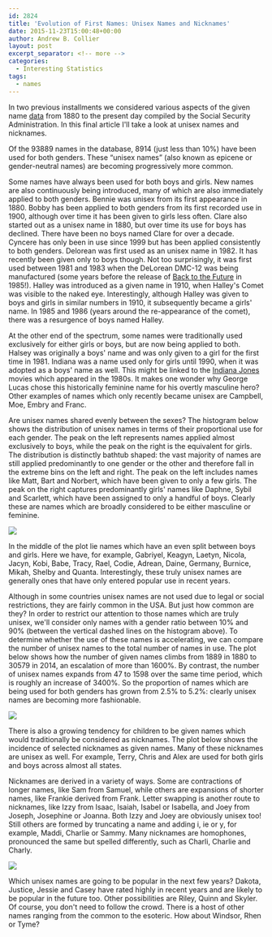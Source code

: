 ```yaml
---
id: 2824
title: 'Evolution of First Names: Unisex Names and Nicknames'
date: 2015-11-23T15:00:48+00:00
author: Andrew B. Collier
layout: post
excerpt_separator: <!-- more -->
categories:
  - Interesting Statistics
tags:
  - names
---
```


<!-- more -->

In two previous installments we considered various aspects of the given name [data](http://www.ssa.gov/oact/babynames/limits.html) from 1880 to the present day compiled by the Social Security Administration. In this final article I'll take a look at unisex names and nicknames.

Of the 93889 names in the database, 8914 (just less than 10%) have been used for both genders. These “unisex names” (also known as epicene or gender-neutral names) are becoming progressively more common.

Some names have always been used for both boys and girls. New names are also continuously being introduced, many of which are also immediately applied to both genders. Bennie was unisex from its first appearance in 1880. Bobby has been applied to both genders from its first recorded use in 1900, although over time it has been given to girls less often. Clare also started out as a unisex name in 1880, but over time its use for boys has declined. There have been no boys named Clare for over a decade. Cyncere has only been in use since 1999 but has been applied consistently to both genders. Delorean was first used as an unisex name in 1982. It has recently been given only to boys though. Not too surprisingly, it was first used between 1981 and 1983 when the DeLorean DMC-12 was being manufactured (some years before the release of [Back to the Future](https://en.wikipedia.org/wiki/Back_to_the_Future) in 1985!). Halley was introduced as a given name in 1910, when Halley's Comet was visible to the naked eye. Interestingly, although Halley was given to boys and girls in similar numbers in 1910, it subsequently became a girls' name. In 1985 and 1986 (years around the re-appearance of the comet), there was a resurgence of boys named Halley.

At the other end of the spectrum, some names were traditionally used exclusively for either girls or boys, but are now being applied to both. Halsey was originally a boys' name and was only given to a girl for the first time in 1981. Indiana was a name used only for girls until 1990, when it was adopted as a boys' name as well. This might be linked to the [Indiana Jones](https://en.wikipedia.org/wiki/Indiana_Jones) movies which appeared in the 1980s. It makes one wonder why George Lucas chose this historically feminine name for his overtly masculine hero? Other examples of names which only recently became unisex are Campbell, Moe, Embry and Franc.

Are unisex names shared evenly between the sexes? The histogram below shows the distribution of unisex names in terms of their proportional use for each gender. The peak on the left represents names applied almost exclusively to boys, while the peak on the right is the equivalent for girls. The distribution is distinctly bathtub shaped: the vast majority of names are still applied predominantly to one gender or the other and therefore fall in the extreme bins on the left and right. The peak on the left includes names like Matt, Bart and Norbert, which have been given to only a few girls. The peak on the right captures predominantly girls' names like Daphne, Sybil and Scarlett, which have been assigned to only a handful of boys. Clearly these are names which are broadly considered to be either masculine or feminine.

<img src="{{ site.baseurl }}/static/img/2015/11/gender-ratio-unisex.png">

In the middle of the plot lie names which have an even split between boys and girls. Here we have, for example, Gabriyel, Keagyn, Laetyn, Nicola, Jacyn, Kobi, Babe, Tracy, Rael, Codie, Adrean, Daine, Germany, Burnice, Mikah, Shelby and Quanta. Interestingly, these truly unisex names are generally ones that have only entered popular use in recent years.

Although in some countries unisex names are not used due to legal or social restrictions, they are fairly common in the USA. But just how common are they? In order to restrict our attention to those names which are truly unisex, we'll consider only names with a gender ratio between 10% and 90% (between the vertical dashed lines on the histogram above). To determine whether the use of these names is accelerating, we can compare the number of unisex names to the total number of names in use. The plot below shows how the number of given names climbs from 1889 in 1880 to 30579 in 2014, an escalation of more than 1600%. By contrast, the number of unisex names expands from 47 to 1598 over the same time period, which is roughly an increase of 3400%. So the proportion of names which are being used for both genders has grown from 2.5% to 5.2%: clearly unisex names are becoming more fashionable.

<img src="{{ site.baseurl }}/static/img/2015/11/names-total-unisex.png">

There is also a growing tendency for children to be given names which would traditionally be considered as nicknames. The plot below shows the incidence of selected nicknames as given names. Many of these nicknames are unisex as well. For example, Terry, Chris and Alex are used for both girls and boys across almost all states.

Nicknames are derived in a variety of ways. Some are contractions of longer names, like Sam from Samuel, while others are expansions of shorter names, like Frankie derived from Frank. Letter swapping is another route to nicknames, like Izzy from Isaac, Isaiah, Isabel or Isabella, and Joey from Joseph, Josephine or Joanna. Both Izzy and Joey are obviously unisex too! Still others are formed by truncating a name and adding i, ie or y, for example, Maddi, Charlie or Sammy. Many nicknames are homophones, pronounced the same but spelled differently, such as Charli, Charlie and Charly.

<img src="{{ site.baseurl }}/static/img/2015/11/nicknames-states.png">

Which unisex names are going to be popular in the next few years? Dakota, Justice, Jessie and Casey have rated highly in recent years and are likely to be popular in the future too. Other possibilities are Riley, Quinn and Skyler. Of course, you don't need to follow the crowd. There is a host of other names ranging from the common to the esoteric. How about Windsor, Rhen or Tyme?
